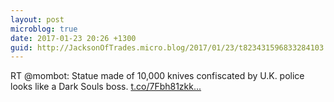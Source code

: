 ```yaml
---
layout: post
microblog: true
date: 2017-01-23 20:26 +1300
guid: http://JacksonOfTrades.micro.blog/2017/01/23/t823431596833284103.html
---
```

RT @mombot: Statue made of 10,000 knives confiscated by U.K. police looks like a Dark Souls boss. [t.co/7Fbh81zkk...](https://t.co/7Fbh81zkkz)
